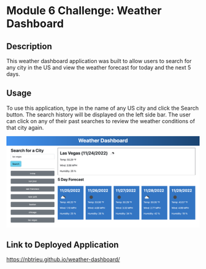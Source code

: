 # Module 6 Challenge: Weather Dashboard

## Description

This weather dashboard application was built to allow users to search for any city in the US and view the weather forecast for today and the next 5 days.

## Usage

To use this application, type in the name of any US city and click the Search button. The search history will be displayed on the left side bar. The user can click on any of their past searches to review the weather conditions of that city again.

![Screenshot](./assets/images/screenshot-weather-dashboard.png)

## Link to Deployed Application
https://nbtrieu.github.io/weather-dashboard/
